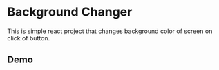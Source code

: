# Background Changer

This is simple react project that changes background color of screen on click of button.

## Demo